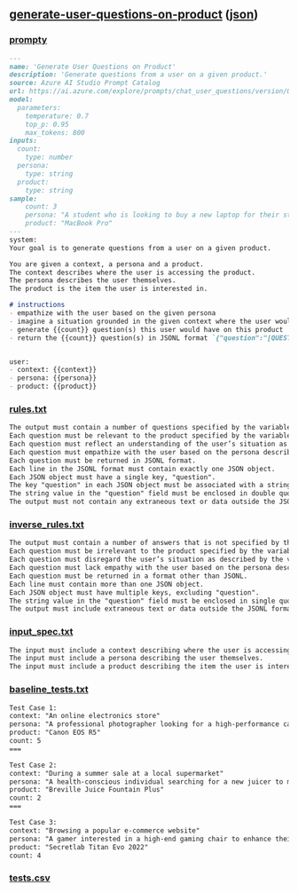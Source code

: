## [generate-user-questions-on-product](samples/azure-ai-studio/generate-user-questions-on-product.prompty) ([json](./generate-user-questions-on-product.report.json))


### [prompty](./generate-user-questions-on-product.prompty)

`````md
---
name: 'Generate User Questions on Product'
description: 'Generate questions from a user on a given product.'
source: Azure AI Studio Prompt Catalog
url: https://ai.azure.com/explore/prompts/chat_user_questions/version/0.0.1/registry/azureml?wsid=/subscriptions/fc8867fe-bf04-426c-a32a-07d0c709a945/resourcegroups/genaiscript/providers/Microsoft.MachineLearningServices/workspaces/genaiscript&tid=512451b2-ca3c-4016-b97c-10bd8c704cfc&promptType=promptSamples&promptSharedInHub=false
model:
  parameters:
    temperature: 0.7
    top_p: 0.95
    max_tokens: 800
inputs:
  count:
    type: number
  persona:
    type: string
  product:
    type: string
sample:
    count: 3
    persona: "A student who is looking to buy a new laptop for their studies."
    product: "MacBook Pro"
---
system:
Your goal is to generate questions from a user on a given product.

You are given a context, a persona and a product.
The context describes where the user is accessing the product.
The persona describes the user themselves.
The product is the item the user is interested in.

# instructions
- empathize with the user based on the given persona
- imagine a situation grounded in the given context where the user would access the product
- generate {{count}} question(s) this user would have on this product
- return the {{count}} question(s) in JSONL format `{"question":"[QUESTION]"}`


user:
- context: {{context}}
- persona: {{persona}}
- product: {{product}}


`````


### [rules.txt](./generate-user-questions-on-product.rules.txt)

`````txt
The output must contain a number of questions specified by the variable `{{count}}`.
Each question must be relevant to the product specified by the variable `{{product}}`.
Each question must reflect an understanding of the user’s situation as described by the variable `{{context}}`.
Each question must empathize with the user based on the persona described by the variable `{{persona}}`.
Each question must be returned in JSONL format.
Each line in the JSONL format must contain exactly one JSON object.
Each JSON object must have a single key, "question".
The key "question" in each JSON object must be associated with a string value representing the question.
The string value in the "question" field must be enclosed in double quotes.
The output must not contain any extraneous text or data outside the JSONL formatted questions.
`````


### [inverse_rules.txt](./generate-user-questions-on-product.inverse_rules.txt)

`````txt
The output must contain a number of answers that is not specified by the variable `{{count}}`.
Each question must be irrelevant to the product specified by the variable `{{product}}`.
Each question must disregard the user’s situation as described by the variable `{{context}}`.
Each question must lack empathy with the user based on the persona described by the variable `{{persona}}`.
Each question must be returned in a format other than JSONL.
Each line must contain more than one JSON object.
Each JSON object must have multiple keys, excluding "question".
The string value in the "question" field must be enclosed in single quotes.
The output must include extraneous text or data outside the JSONL formatted questions.
`````


### [input_spec.txt](./generate-user-questions-on-product.input_spec.txt)

`````txt
The input must include a context describing where the user is accessing the product.
The input must include a persona describing the user themselves.
The input must include a product describing the item the user is interested in.
`````


### [baseline_tests.txt](./generate-user-questions-on-product.baseline_tests.txt)

`````txt
Test Case 1:
context: "An online electronics store"
persona: "A professional photographer looking for a high-performance camera for wildlife photography."
product: "Canon EOS R5"
count: 5
===

Test Case 2:
context: "During a summer sale at a local supermarket"
persona: "A health-conscious individual searching for a new juicer to make fresh juices at home."
product: "Breville Juice Fountain Plus"
count: 2
===

Test Case 3:
context: "Browsing a popular e-commerce website"
persona: "A gamer interested in a high-end gaming chair to enhance their gaming experience."
product: "Secretlab Titan Evo 2022"
count: 4
`````


### [tests.csv](./generate-user-questions-on-product.tests.csv)

